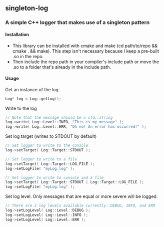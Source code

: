 ## singleton-log
### A simple C++ logger that makes use of a singleton pattern

#### Installation
* This library can be installed with cmake and make (cd path/to/repo && cmake . && make). This step isn't necessary because I keep a pre-built .so in the repo.
* Then include the repo path in your compiler's include path or move the .so to a folder that's already in the include path.

#### Usage
Get an instance of the log
```CPP
Log* log = Log::getLog();
```

Write to the log
```CPP
// Note that the message should be a std::string
log->write( Log::Level::INFO, "This is my message" );
log->write( Log::Level::ERR, "Oh no! An error has occurred!" );
```

Set log target (writes to STDOUT by default)
```CPP
// Set logger to write to the console
log->setTarget( Log::Target::STDOUT );

// Set logger to write to a file
log->setTarget( Log::Target::LOG_FILE );
log->setLogFile( "myLog.log" );

// Set logger to write to console and a file
log->setTarget( Log::Target::STDOUT | Log::Target::LOG_FILE );
log->setLogFile( "myLog.log" );
```

Set log level. Only messages that are equal or more severe will be logged.
```CPP
// There are 3 log levels available currently: DEBUG, INFO, and ERR
log->setLogLevel( Log::Level::DEBUG );
log->setLogLevel( Log::Level::INFO );
log->setLogLevel( Log::Level::ERR );
```
